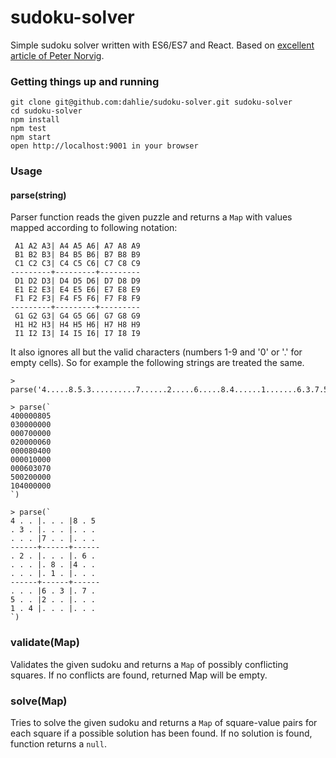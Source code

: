 # sudoku-solver

Simple sudoku solver written with ES6/ES7 and React. Based on [excellent article of Peter Norvig](http://norvig.com/sudoku.html).

### Getting things up and running

```
git clone git@github.com:dahlie/sudoku-solver.git sudoku-solver
cd sudoku-solver
npm install
npm test
npm start
open http://localhost:9001 in your browser
```

### Usage

#### parse(string)

Parser function reads the given puzzle and returns a ```Map``` with values mapped according to following notation:

```
 A1 A2 A3| A4 A5 A6| A7 A8 A9
 B1 B2 B3| B4 B5 B6| B7 B8 B9
 C1 C2 C3| C4 C5 C6| C7 C8 C9
---------+---------+---------
 D1 D2 D3| D4 D5 D6| D7 D8 D9
 E1 E2 E3| E4 E5 E6| E7 E8 E9
 F1 F2 F3| F4 F5 F6| F7 F8 F9
---------+---------+---------
 G1 G2 G3| G4 G5 G6| G7 G8 G9
 H1 H2 H3| H4 H5 H6| H7 H8 H9
 I1 I2 I3| I4 I5 I6| I7 I8 I9
```

It also ignores all but the valid characters (numbers 1-9 and '0' or '.' for empty cells). So for example the following strings are treated the same. 

```
> parse('4.....8.5.3..........7......2.....6.....8.4......1.......6.3.7.5..2.....1.4......')

> parse(`
400000805
030000000
000700000
020000060
000080400
000010000
000603070
500200000
104000000
`)

> parse(`
4 . . |. . . |8 . 5 
. 3 . |. . . |. . . 
. . . |7 . . |. . . 
------+------+------
. 2 . |. . . |. 6 . 
. . . |. 8 . |4 . . 
. . . |. 1 . |. . . 
------+------+------
. . . |6 . 3 |. 7 . 
5 . . |2 . . |. . . 
1 . 4 |. . . |. . . 
`)
```

### validate(Map)

Validates the given sudoku and returns a ```Map``` of possibly conflicting squares. If no conflicts are found, returned Map will be empty.

### solve(Map)

Tries to solve the given sudoku and returns a ```Map``` of square-value pairs for each square if a possible solution has been found. If no solution is found, function returns a ```null```.
